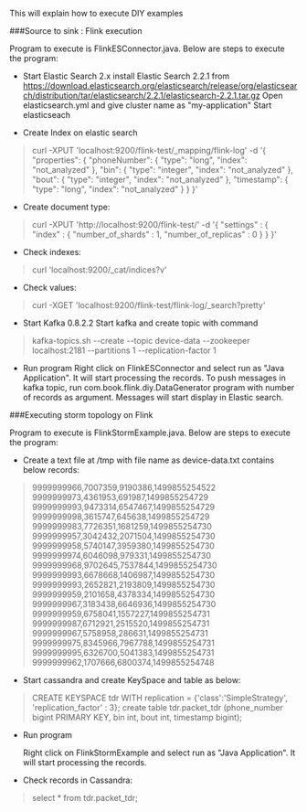 This will explain how to execute DIY examples

###Source to sink : Flink execution

Program to execute is FlinkESConnector.java. Below are steps to execute the program:

* Start Elastic Search 2.x
	install Elastic Search 2.2.1 from https://download.elasticsearch.org/elasticsearch/release/org/elasticsearch/distribution/tar/elasticsearch/2.2.1/elasticsearch-2.2.1.tar.gz
	Open elasticsearch.yml and give cluster name as "my-application"
	Start elasticseach

* Create Index on elastic search

>curl -XPUT 'localhost:9200/flink-test/_mapping/flink-log' -d '{
	  "properties": {
		    "phoneNumber": {
		      "type": "long",
		      "index": "not_analyzed"
		    },
		    "bin": {
		        "type": "integer",
		        "index": "not_analyzed"
		    },
		    "bout": {
		    	"type": "integer",
		    	"index": "not_analyzed"
		    },
		    "timestamp": {
		    	"type": "long",
		    	"index": "not_analyzed"
		    }
	  }
	}'

* Create document type:

>curl -XPUT 'http://localhost:9200/flink-test/' -d '{
     "settings" : {
         "index" : {
             "number_of_shards" : 1, 
             "number_of_replicas" : 0
         }
     }
	}'

* Check indexes:

>curl 'localhost:9200/_cat/indices?v'

* Check values:

>curl -XGET 'localhost:9200/flink-test/flink-log/_search?pretty'

* Start Kafka 0.8.2.2 
	Start kafka and create topic with command
 
> kafka-topics.sh --create --topic device-data --zookeeper localhost:2181 --partitions 1 --replication-factor 1

* Run program
	Right click on FlinkESConnector and select run as "Java Application". It will start processing the records.
	To push messages in kafka topic, run com.book.flink.diy.DataGenerator program with number of records as argument.
	Messages will start display in Elastic search.

###Executing storm topology on Flink

Program to execute is FlinkStormExample.java. Below are steps to execute the program:

* Create a text file at /tmp with file name as device-data.txt contains below records:

>	9999999966,7007359,9190386,1499855254522
	9999999973,4361953,691987,1499855254729
	9999999993,9473314,6547467,1499855254729
	9999999998,3615747,645638,1499855254729
	9999999983,7726351,1681259,1499855254730
	9999999957,3042432,2071504,1499855254730
	9999999958,5740147,3959380,1499855254730
	9999999974,6046098,979331,1499855254730
	9999999968,9702645,7537844,1499855254730
	9999999993,6678668,1406987,1499855254730
	9999999993,2652821,2193809,1499855254730
	9999999959,2101658,4378334,1499855254730
	9999999967,3183438,6646936,1499855254730
	9999999959,6758041,1557227,1499855254731
	9999999987,6712921,2515520,1499855254731
	9999999967,5758958,286631,1499855254731
	9999999975,8345966,7967788,1499855254731
	9999999995,6326700,5041383,1499855254731
	9999999962,1707666,6800374,1499855254748

* Start cassandra and create KeySpace and table as below:

>CREATE KEYSPACE tdr WITH replication = {'class':'SimpleStrategy', 'replication_factor' : 3};
	create table tdr.packet_tdr (phone_number bigint PRIMARY KEY, bin int, bout int, timestamp bigint);

* Run program

	Right click on FlinkStormExample and select run as "Java Application". It will start processing the records.

* Check records in Cassandra:

>select * from tdr.packet_tdr; 